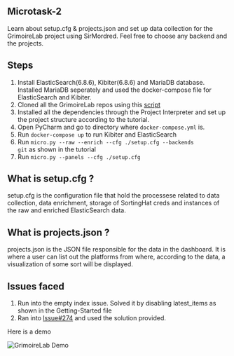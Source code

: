 ## Microtask-2

Learn about setup.cfg & projects.json and set up data collection for the GrimoireLab project using SirMordred. Feel free to choose any backend and the projects.

## Steps

1. Install ElasticSearch(6.8.6), Kibiter(6.8.6) and MariaDB database. Installed MariaDB seperately and used the docker-compose file for ElasticSearch and Kibiter.
2. Cloned all the GrimoireLab repos using this [script](https://gist.github.com/vchrombie/4403193198cd79e7ee0079259311f6e8)
3. Installed all the dependencies through the Project Interpreter and set up the project structure according to the tutorial.
4. Open PyCharm and go to directory where <code>docker-compose.yml</code> is.
5. Run <code>docker-compose up</code> to run Kibiter and ElasticSearch
6. Run <code>micro.py --raw --enrich --cfg ./setup.cfg --backends git</code> as shown in the tutorial
7. Run <code>micro.py --panels --cfg ./setup.cfg</code>

## What is setup.cfg ?

setup.cfg is the configuration file that hold the processese related to data collection, data enrichment, storage of SortingHat creds
and instances of the raw and enriched ElasticSearch data.

## What is projects.json ?

projects.json is the JSON file responsible for the data in the dashboard. It is where a user can list out the platforms from
where, according to the data, a visualization of some sort will be displayed.

## Issues faced

1. Run into the empty index issue. Solved it by disabling latest_items as shown in the Getting-Started file
2. Ran into [Issue#274](https://github.com/chaoss/grimoirelab/issues/274) and used the solution provided.

Here is a demo

![GrimoireLab Demo](GrimoireLab.gif)
